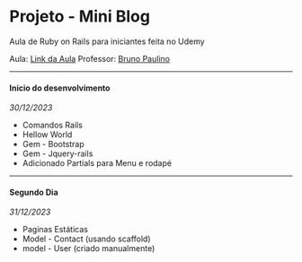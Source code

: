 # Projeto - Mini Blog

Aula de Ruby on Rails para iniciantes feita no Udemy

Aula: [Link da Aula](https://www.udemy.com/course/ruby-on-rails-5-na-pratica/learn/lecture/12372964#overview)
Professor: [Bruno Paulino](https://www.udemy.com/user/brunopaulino/)

---

#### Inicio do desenvolvimento

_30/12/2023_

* Comandos Rails
* Hellow World
* Gem - Bootstrap
* Gem - Jquery-rails
* Adicionado Partials para Menu e rodapé

---

#### Segundo Dia

_31/12/2023_

* Paginas Estáticas
* Model - Contact (usando scaffold)
* model - User (criado manualmente)